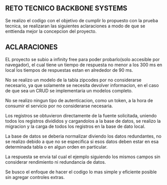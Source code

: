 ## RETO TECNICO BACKBONE SYSTEMS
Se realizo el codigo con el objetivo de cumplir lo propuesto con la prueba tecnica, se realizaran las siguientes aclaraciones a modo de que se enttienda mejor la concepcion del proyecto.

## ACLARACIONES
EL proyecto se subio a infinity free para poder probarlo(solo accesible por navegador), el cual tiene un tiempo de respuesta no menor a los 300 ms en local los tiempos de respuestas estan en alrededor de 90 ms.

No se realizo un modelo de la tabla zipcodes por no considerarse necesario, ya que solamente se necesita devolver informacion, en el caso de que sea un CRUD se implementaria un modelos completo.

No se realizo ningun tipo de autenticacion, como un token, a la hora de consumir el servicio por no considerarse necesaria.

Los registros se obtuvieron directamente de la fuente solicitada, uniendo todos los registros divididos y cargandolos a la base de datos, se realizo la migracion y la carga de todos los registros en la base de dato local.

La base de datos se deberia normalizar diviendo los datos redundantes, no se realizo debido a que no se especifica si esos datos deben estar en esa determinada tabla o en algun orden en particular. 

La respuesta se envia tal cual el ejemplo siguiendo los mismos campos sin considerar rendimiento ni redundancia de datos.

Se busco el enfoque de hacer el codigo lo mas simple y eficiente posible sin agregar controles extras. 
